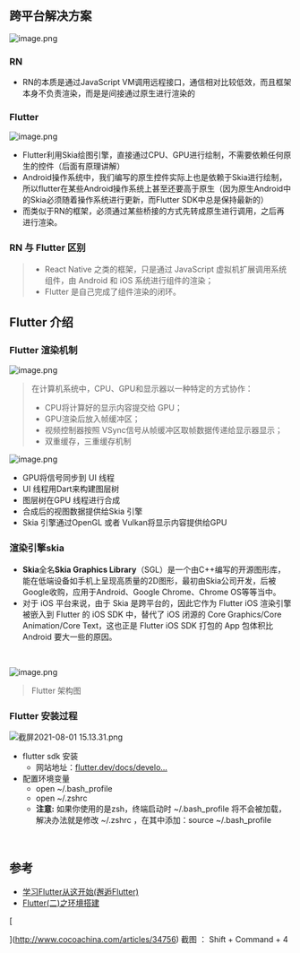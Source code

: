 ## 跨平台解决方案
![image.png](https://cdn.nlark.com/yuque/0/2021/png/2127799/1627794173602-e5e50dc9-71b3-4450-b89e-d327833cc6f0.png#clientId=ufd473d58-39ca-4&from=paste&height=231&id=aVukp&margin=%5Bobject%20Object%5D&name=image.png&originHeight=461&originWidth=658&originalType=binary&ratio=1&size=188413&status=done&style=none&taskId=uaeecbea0-80b1-4bdb-b74a-284186b5fe4&width=329)
### RN

- RN的本质是通过JavaScript VM调用远程接口，通信相对比较低效，而且框架本身不负责渲染，而是是间接通过原生进行渲染的
### Flutter
![image.png](https://cdn.nlark.com/yuque/0/2021/png/2127799/1627802284865-cb7d9609-03c0-4d84-b470-fb17412ee729.png#clientId=ufd473d58-39ca-4&from=paste&height=222&id=u1a56bc36&margin=%5Bobject%20Object%5D&name=image.png&originHeight=444&originWidth=1154&originalType=binary&ratio=1&size=240948&status=done&style=none&taskId=ue6845513-214c-46da-8c45-041f250ad03&width=577)

- Flutter利用Skia绘图引擎，直接通过CPU、GPU进行绘制，不需要依赖任何原生的控件（后面有原理讲解）
- Android操作系统中，我们编写的原生控件实际上也是依赖于Skia进行绘制，所以flutter在某些Android操作系统上甚至还要高于原生（因为原生Android中的Skia必须随着操作系统进行更新，而Flutter SDK中总是保持最新的）
- 而类似于RN的框架，必须通过某些桥接的方式先转成原生进行调用，之后再进行渲染。
#### 
### RN 与 Flutter 区别
> - React Native 之类的框架，只是通过 JavaScript 虚拟机扩展调用系统组件，由 Android 和 iOS 系统进行组件的渲染；
> - Flutter 是自己完成了组件渲染的闭环。

### 
## Flutter 介绍


### Flutter 渲染机制
![image.png](https://cdn.nlark.com/yuque/0/2021/png/2127799/1627799885961-00a9b2ba-ce20-444e-a312-f1bf498768a0.png#clientId=ufd473d58-39ca-4&from=paste&height=209&id=ud138c897&margin=%5Bobject%20Object%5D&name=image.png&originHeight=417&originWidth=702&originalType=binary&ratio=1&size=107268&status=done&style=none&taskId=uc6fdded5-dd9d-4349-80ff-a11043300f9&width=351)
> 在计算机系统中，CPU、GPU和显示器以一种特定的方式协作：
> - CPU将计算好的显示内容提交给 GPU；
> - GPU渲染后放入帧缓冲区；
> - 视频控制器按照 VSync信号从帧缓冲区取帧数据传递给显示器显示；
> - 双重缓存，三重缓存机制 

![image.png](https://cdn.nlark.com/yuque/0/2021/png/2127799/1627798650439-abb61f81-8165-4e70-849f-300eff6c5034.png#clientId=ufd473d58-39ca-4&from=paste&height=260&id=LMEwC&margin=%5Bobject%20Object%5D&name=image.png&originHeight=519&originWidth=692&originalType=binary&ratio=1&size=86122&status=done&style=none&taskId=u2bd36dbd-37c0-4a54-960a-effd871852e&width=346)

- GPU将信号同步到 UI 线程
- UI 线程用Dart来构建图层树
- 图层树在GPU 线程进行合成
- 合成后的视图数据提供给Skia 引擎
- Skia 引擎通过OpenGL 或者 Vulkan将显示内容提供给GPU



### 渲染引擎skia

- **Skia**全名**Skia Graphics Library**（SGL）是一个由C++编写的开源图形库，能在低端设备如手机上呈现高质量的2D图形，最初由Skia公司开发，后被Google收购，应用于Android、Google Chrome、Chrome OS等等当中。
- 对于 iOS 平台来说，由于 Skia 是跨平台的，因此它作为 Flutter iOS 渲染引擎被嵌入到 Flutter 的 iOS SDK 中，替代了 iOS 闭源的 Core Graphics/Core Animation/Core Text，这也正是 Flutter iOS SDK 打包的 App 包体积比 Android 要大一些的原因。

​

![image.png](https://cdn.nlark.com/yuque/0/2021/png/2127799/1627800173552-e8d54688-da5e-4d98-aec7-a67932f57ffc.png#clientId=ufd473d58-39ca-4&from=paste&height=173&id=uec62ba77&margin=%5Bobject%20Object%5D&name=image.png&originHeight=345&originWidth=655&originalType=binary&ratio=1&size=186036&status=done&style=none&taskId=ubafc4be8-83a7-45cd-827d-7fa9120a28f&width=327.5)
> Flutter 架构图

### Flutter 安装过程
![截屏2021-08-01 15.13.31.png](https://cdn.nlark.com/yuque/0/2021/png/2127799/1627802049903-3a39d1ae-0718-469a-9641-ffd713145e1f.png#clientId=ufd473d58-39ca-4&from=paste&height=625&id=u6dcf9b1c&margin=%5Bobject%20Object%5D&name=%E6%88%AA%E5%B1%8F2021-08-01%2015.13.31.png&originHeight=1250&originWidth=2368&originalType=binary&ratio=1&size=3947350&status=done&style=none&taskId=uba3f6687-6a58-4afd-ad86-c64a89f5780&width=1184)

- flutter sdk 安装
   - 网站地址：[flutter.dev/docs/develo…](https://flutter.dev/docs/development/tools/sdk/releases?tab=macos)
- 配置环境变量
   - open ~/.bash_profile
   - open ~/.zshrc
   - **注意:** 如果你使用的是zsh，终端启动时 ~/.bash_profile 将不会被加载，解决办法就是修改 ~/.zshrc ，在其中添加：source ~/.bash_profile



​

## 参考

- [学习Flutter从这开始(邂逅Flutter)](http://www.cocoachina.com/articles/34756)
- [Flutter(二)之环境搭建](https://juejin.cn/post/6844903935132581902)

[

](http://www.cocoachina.com/articles/34756)
截图 ： Shift + Command + 4
